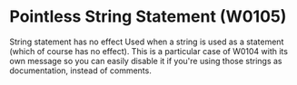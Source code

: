 # Pointless String Statement (W0105)

String statement has no effect Used when a string is used as a statement
(which of course has no effect). This is a particular case of W0104 with
its own message so you can easily disable it if you're using those
strings as documentation, instead of comments.
